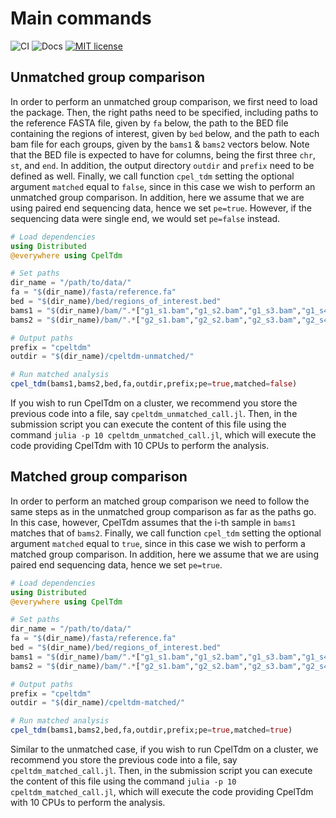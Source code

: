 # Main commands

![CI](https://github.com/jordiabante/CpelTdm.jl/workflows/CI/badge.svg)
![Docs](https://github.com/jordiabante/CpelTdm.jl/workflows/Docs/badge.svg)
[![MIT license](https://img.shields.io/badge/license-MIT-green.svg)](https://github.com/jordiabante/CpelTdm.jl/blob/master/LICENSE.md)

## Unmatched group comparison

In order to perform an unmatched group comparison, we first need
to load the package. Then, the right paths need to be specified,
including paths to the reference FASTA file, given by `fa` below,
the path to the BED file containing the regions of interest, given
by `bed` below, and the path to each bam file for each groups, given
by the `bams1` & `bams2` vectors below. Note that the BED file is
expected to have for columns, being the first three `chr`, `st`, 
and `end`. In addition, the output directory `outdir` and `prefix` 
need to be defined as well. Finally, we call function `cpel_tdm` 
setting the optional argument `matched` equal to `false`, since in 
this case we wish to perform an unmatched group comparison. In 
addition, here we assume that we are using paired end sequencing 
data, hence we set `pe=true`. However, if the sequencing data were 
single end, we would set `pe=false` instead.

```julia
# Load dependencies
using Distributed
@everywhere using CpelTdm

# Set paths
dir_name = "/path/to/data/"
fa = "$(dir_name)/fasta/reference.fa"
bed = "$(dir_name)/bed/regions_of_interest.bed"
bams1 = "$(dir_name)/bam/".*["g1_s1.bam","g1_s2.bam","g1_s3.bam","g1_s4.bam"]
bams2 = "$(dir_name)/bam/".*["g2_s1.bam","g2_s2.bam","g2_s3.bam","g2_s4.bam","g2_s5.bam"]

# Output paths
prefix = "cpeltdm"
outdir = "$(dir_name)/cpeltdm-unmatched/"

# Run matched analysis
cpel_tdm(bams1,bams2,bed,fa,outdir,prefix;pe=true,matched=false)
```

If you wish to run CpelTdm on a cluster, we recommend you store
the previous code into a file, say `cpeltdm_unmatched_call.jl`. 
Then, in the submission script you can execute the content of 
this file using the command `julia -p 10 cpeltdm_unmatched_call.jl`, 
which will execute the code providing CpelTdm with 10 CPUs to 
perform the analysis.

## Matched group comparison

In order to perform an matched group comparison we need to follow
the same steps as in the unmatched group comparison as far as 
the paths go. In this case, however, CpelTdm assumes that the
i-th sample in `bams1` matches that of `bams2`. Finally, we call 
function `cpel_tdm` setting the optional argument `matched` equal 
to `true`, since in this case we wish to perform a matched group 
comparison. In addition, here we assume that we are using paired 
end sequencing data, hence we set `pe=true`. 

```julia
# Load dependencies
using Distributed
@everywhere using CpelTdm

# Set paths
dir_name = "/path/to/data/"
fa = "$(dir_name)/fasta/reference.fa"
bed = "$(dir_name)/bed/regions_of_interest.bed"
bams1 = "$(dir_name)/bam/".*["g1_s1.bam","g1_s2.bam","g1_s3.bam","g1_s4.bam","g1_s5.bam"]
bams2 = "$(dir_name)/bam/".*["g2_s1.bam","g2_s2.bam","g2_s3.bam","g2_s4.bam","g2_s5.bam"]

# Output paths
prefix = "cpeltdm"
outdir = "$(dir_name)/cpeltdm-matched/"

# Run matched analysis
cpel_tdm(bams1,bams2,bed,fa,outdir,prefix;pe=true,matched=true)
```

Similar to the unmatched case, if you wish to run CpelTdm on a 
cluster, we recommend you store the previous code into a file, 
say `cpeltdm_matched_call.jl`. Then, in the submission script you 
can execute the content of this file using the command 
`julia -p 10 cpeltdm_matched_call.jl`, which will execute the 
code providing CpelTdm with 10 CPUs to perform the analysis.
